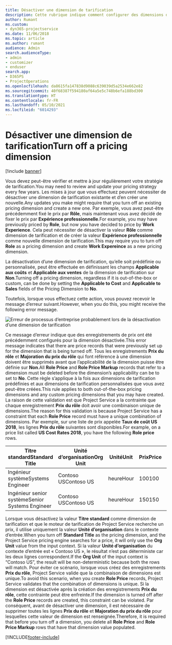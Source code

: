 ```yaml
---
title: Désactiver une dimension de tarification
description: Cette rubrique indique comment configurer des dimensions de tarification dans la solution Project Service.
author: Rumant
ms.custom:
- dyn365-projectservice
ms.date: 11/06/2018
ms.topic: article
ms.author: rumant
audience: Admin
search.audienceType:
- admin
- customizer
- enduser
search.app:
- D365PS
- ProjectOperations
ms.openlocfilehash: da8615fa147838d9088c639039d5a2534e662e82
ms.sourcegitcommit: 40f68387f594180af64a5e5c748b6efa188bd300
ms.translationtype: HT
ms.contentlocale: fr-FR
ms.lasthandoff: 05/10/2021
ms.locfileid: "6014293"
---
```

# <a name="turn-off-a-pricing-dimension"></a><span data-ttu-id="b3864-103">Désactiver une dimension de tarification</span><span class="sxs-lookup"><span data-stu-id="b3864-103">Turn off a pricing dimension</span></span>

[!include [banner](../includes/psa-now-project-operations.md)]

<span data-ttu-id="b3864-104">Vous devez peut-être vérifier et mettre à jour régulièrement votre stratégie de tarification.</span><span class="sxs-lookup"><span data-stu-id="b3864-104">You may need to review and update your pricing strategy every few years.</span></span> <span data-ttu-id="b3864-105">Les mises à jour que vous effectuez peuvent nécessiter de désactiver une dimension de tarification existante et d’en créer une nouvelle.</span><span class="sxs-lookup"><span data-stu-id="b3864-105">Any updates you make might require that you turn off an existing pricing dimension and create a new one.</span></span> <span data-ttu-id="b3864-106">Par exemple, vous avez peut-être précédemment fixé le prix par **Rôle**, mais maintenant vous avez décidé de fixer le prix par **Expérience professionnelle**.</span><span class="sxs-lookup"><span data-stu-id="b3864-106">For example, you may have previously priced by **Role**, but now you have decided to price by **Work Experience**.</span></span> <span data-ttu-id="b3864-107">Cela peut nécessiter de désactiver la valeur **Rôle** comme dimension de tarification et de créer la valeur **Expérience professionnelle** comme nouvelle dimension de tarification.</span><span class="sxs-lookup"><span data-stu-id="b3864-107">This may require you to turn off **Role** as a pricing dimension and create **Work Expereince** as a new pricing dimension.</span></span> 

<span data-ttu-id="b3864-108">La désactivation d’une dimension de tarification, qu’elle soit prédéfinie ou personnalisée, peut être effectuée en définissant les champs **Applicable aux coûts** et **Applicable aux ventes** de la dimension de tarification sur **Non**.</span><span class="sxs-lookup"><span data-stu-id="b3864-108">Turning off a pricing dimension, regardless if it is out-of-the-box or custom, can be done by setting the **Applicable to Cost** and **Applicable to Sales** fields of the Pricing Dimension to **No**.</span></span>

<span data-ttu-id="b3864-109">Toutefois, lorsque vous effectuez cette action, vous pouvez recevoir le message d’erreur suivant.</span><span class="sxs-lookup"><span data-stu-id="b3864-109">However, when you do this, you might receive the following error message.</span></span>

![Erreur de processus d’entreprise probablement lors de la désactivation d’une dimension de tarification](media/Business-Process-Error.png)


<span data-ttu-id="b3864-111">Ce message d’erreur indique que des enregistrements de prix ont été précédemment configurés pour la dimension désactivée.</span><span class="sxs-lookup"><span data-stu-id="b3864-111">This error message indicates that there are price records that were previously set up for the dimension that is being turned off.</span></span> <span data-ttu-id="b3864-112">Tous les enregistrements **Prix du rôle** et **Majoration du prix du rôle** qui font référence à une dimension doivent être supprimés avant que l’applicabilité de la dimension puisse être définie sur **Non**.</span><span class="sxs-lookup"><span data-stu-id="b3864-112">All **Role Price** and **Role Price Markup** records that refer to a dimension must be deleted before the dimension’s applicability can be to set to **No**.</span></span> <span data-ttu-id="b3864-113">Cette règle s’applique à la fois aux dimensions de tarification prédéfinies et aux dimensions de tarification personnalisées que vous avez peut-être créées.</span><span class="sxs-lookup"><span data-stu-id="b3864-113">This rule applies to both out-of-the-box pricing dimensions and any custom pricing dimensions that you may have created.</span></span> <span data-ttu-id="b3864-114">La raison de cette validation est que Project Service a la contrainte que chaque enregistrement **Prix du rôle** doit avoir une combinaison unique de dimensions.</span><span class="sxs-lookup"><span data-stu-id="b3864-114">The reason for this validation is because Project Service has a constraint that each **Role Price** record must have a unique combination of dimensions.</span></span> <span data-ttu-id="b3864-115">Par exemple, sur une liste de prix appelée **Taux de coût US 2018**, les lignes **Prix du rôle** suivantes sont disponibles.</span><span class="sxs-lookup"><span data-stu-id="b3864-115">For example, on a price list called **US Cost Rates 2018**, you have the following **Role price** rows.</span></span> 

| <span data-ttu-id="b3864-116">Titre standard</span><span class="sxs-lookup"><span data-stu-id="b3864-116">Standard Title</span></span>         | <span data-ttu-id="b3864-117">Unité d’organisation</span><span class="sxs-lookup"><span data-stu-id="b3864-117">Org Unit</span></span>    |<span data-ttu-id="b3864-118">Unité</span><span class="sxs-lookup"><span data-stu-id="b3864-118">Unit</span></span>   |<span data-ttu-id="b3864-119">Prix</span><span class="sxs-lookup"><span data-stu-id="b3864-119">Price</span></span>  |<span data-ttu-id="b3864-120">Devise</span><span class="sxs-lookup"><span data-stu-id="b3864-120">Currency</span></span>  |
| -----------------------|-------------|-------|-------|----------|
| <span data-ttu-id="b3864-121">Ingénieur système</span><span class="sxs-lookup"><span data-stu-id="b3864-121">Systems Engineer</span></span>|<span data-ttu-id="b3864-122">Contoso US</span><span class="sxs-lookup"><span data-stu-id="b3864-122">Contoso US</span></span>|<span data-ttu-id="b3864-123">heure</span><span class="sxs-lookup"><span data-stu-id="b3864-123">Hour</span></span>| <span data-ttu-id="b3864-124">100</span><span class="sxs-lookup"><span data-stu-id="b3864-124">100</span></span>|<span data-ttu-id="b3864-125">USD</span><span class="sxs-lookup"><span data-stu-id="b3864-125">USD</span></span>|
| <span data-ttu-id="b3864-126">Ingénieur senior système</span><span class="sxs-lookup"><span data-stu-id="b3864-126">Senior Systems Engineer</span></span>|<span data-ttu-id="b3864-127">Contoso US</span><span class="sxs-lookup"><span data-stu-id="b3864-127">Contoso US</span></span>|<span data-ttu-id="b3864-128">heure</span><span class="sxs-lookup"><span data-stu-id="b3864-128">Hour</span></span>| <span data-ttu-id="b3864-129">150</span><span class="sxs-lookup"><span data-stu-id="b3864-129">150</span></span>| <span data-ttu-id="b3864-130">USD</span><span class="sxs-lookup"><span data-stu-id="b3864-130">USD</span></span>|


<span data-ttu-id="b3864-131">Lorsque vous désactivez la valeur **Titre standard** comme dimension de tarification et que le moteur de tarification de Project Service recherche un prix, il utilise uniquement la valeur **Unité d’organisation** dans le contexte d’entrée.</span><span class="sxs-lookup"><span data-stu-id="b3864-131">When you turn off **Standard Title** as the pricing dimension, and the Project Service pricing engine searches for a price, it will only use the **Org Unit** value from the input context.</span></span> <span data-ttu-id="b3864-132">Si la valeur **Unité d’organisation** du contexte d’entrée est « Contoso US », le résultat n’est pas déterministe car les deux lignes correspondent.</span><span class="sxs-lookup"><span data-stu-id="b3864-132">If the **Org Unit** of the input context is “Contoso US”, the result will be non-deterministic because both the rows will match.</span></span> <span data-ttu-id="b3864-133">Pour éviter ce scénario, lorsque vous créez des enregistrements **Prix du rôle**, Project Service valide que la combinaison de dimensions est unique.</span><span class="sxs-lookup"><span data-stu-id="b3864-133">To avoid this scenario, when you create **Role Price** records, Project Service validates that the combination of dimensions is unique.</span></span> <span data-ttu-id="b3864-134">Si la dimension est désactivée après la création des enregistrements **Prix du rôle**, cette contrainte peut être enfreinte.</span><span class="sxs-lookup"><span data-stu-id="b3864-134">If the dimension is turned off after the **Role Price** records are created, this constraint can be violated.</span></span> <span data-ttu-id="b3864-135">Par conséquent, avant de désactiver une dimension, il est nécessaire de supprimer toutes les lignes **Prix du rôle** et **Majoration du prix du rôle** pour lesquelles cette valeur de dimension est renseignée.</span><span class="sxs-lookup"><span data-stu-id="b3864-135">Therefore, it is required that before you turn off a dimension, you delete all **Role Price** and **Role Price Markup** rows that have that dimension value populated.</span></span>



[!INCLUDE[footer-include](../includes/footer-banner.md)]